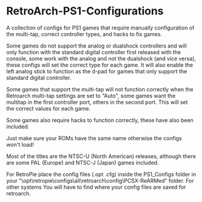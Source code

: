 # RetroArch-PS1-Configurations
A collection of configs for PS1 games that require manually configuration of the multi-tap, correct controller types, and hacks to fix games.

Some games do not support the analog or dualshock controllers and will only function with the standard digital controller first released with the console, some work with the analog and not the dualshock (and vice versa), these configs will set the correct type for each game.
It will also enable the left analog stick to function as the d-pad for games that only support the standard digital controller.

Some games that support the multi-tap will not function correctly when the Retroarch multi-tap settings are set to "Auto", some games want the multitap in the first controller port, others in the second port. This will set the correct values for each game.

Some games also require hacks to function correctly, these have also been included.

Just make sure your ROMs have the same name otherwise the configs won't load!

Most of the titles are the NTSC-U (North American) releases, although there are some PAL (Europe) and NTSC-J (Japan) games included.

For RetroPie place the config files (.opt .cfg) inside the PS1_Configs folder in your "\opt\retropie\configs\all\retroarch\config\PCSX-ReARMed\" folder.
For other systems You will have to find where your config files are saved for retroarch.


